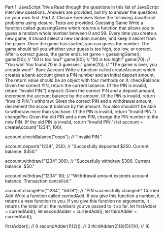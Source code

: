 Part 1: JavaScript Trivia
Read through the questions in this list of JavaScript interview questions. Answers are provided, but try to answer the questions on your own first.
Part 2: Closure Exercises
Solve the following JavaScript problems using closure. Tests are provided.
Guessing Game
Write a function called guessingGame which returns a function that allows you to guess a random whole number between 0 and 99. Every time you create a new game, it should select a new random number, and keep it secret from the player.
Once the game has started, you can guess the number. The game should tell you whether your guess is too high, too low, or correct.
After a correct guess, the game ends.
let game = guessingGame();
game(50); // "50 is too low!"
game(90); // "90 is too high!"
game(70); // "You win! You found 70 in 3 guesses."
game(70); // "The game is over, you already won!"
​
Bank Account
Write a function called createAccount which creates a bank account given a PIN number and an initial deposit amount. The return value should be an object with four methods on it:
checkBalance: Given the correct PIN, return the current balance. (If the PIN is invalid, return “Invalid PIN.”)
deposit: Given the correct PIN and a deposit amount, increment the account balance by the amount. (If the PIN is invalid, return “Invalid PIN.”)
withdraw: Given the correct PIN and a withdrawal amount, decrement the account balance by the amount. You also shouldn’t be able to withdraw more than you have. (If the PIN is invalid, return “Invalid PIN.”)
changePin: Given the old PIN and a new PIN, change the PIN number to the new PIN. (If the old PIN is invalid, return “Invalid PIN.”)
let account = createAccount("1234", 100);

account.checkBalance("oops");
// "Invalid PIN."

account.deposit("1234", 250);
// "Succesfully deposited $250. Current balance: $350."

account.withdraw("1234" 300);
// "Succesfully withdrew $300. Current balance: $50."

account.withdraw("1234" 10);
// "Withdrawal amount exceeds account balance. Transaction cancelled."

account.changePin("1234", "5678");
// "PIN successfully changed!"
​
Curried Add
Write a function called curriedAdd. If you give this function a number, it returns a new function to you. If you give this function no arguments, it returns the total of all the numbers you’ve passed to it so far.
let firstAdder = curriedAdd();
let secondAdder = curriedAdd();
let thirdAdder = curriedAdd();

firstAdder(); // 0
secondAdder(1)(2)(); // 3
thirdAdder(2)(8)(5)(1)(); // 16